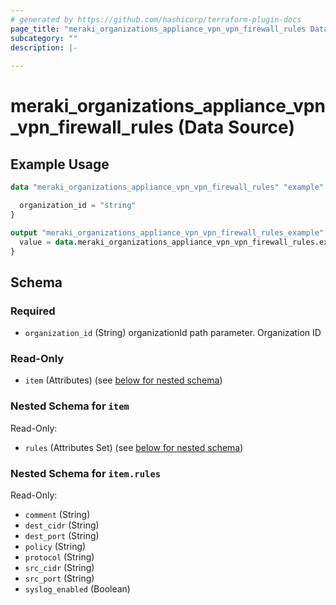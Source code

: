 ```yaml
---
# generated by https://github.com/hashicorp/terraform-plugin-docs
page_title: "meraki_organizations_appliance_vpn_vpn_firewall_rules Data Source - terraform-provider-meraki"
subcategory: ""
description: |-
  
---
```


# meraki_organizations_appliance_vpn_vpn_firewall_rules (Data Source)



## Example Usage

```terraform
data "meraki_organizations_appliance_vpn_vpn_firewall_rules" "example" {

  organization_id = "string"
}

output "meraki_organizations_appliance_vpn_vpn_firewall_rules_example" {
  value = data.meraki_organizations_appliance_vpn_vpn_firewall_rules.example.item
}
```

<!-- schema generated by tfplugindocs -->
## Schema

### Required

- `organization_id` (String) organizationId path parameter. Organization ID

### Read-Only

- `item` (Attributes) (see [below for nested schema](#nestedatt--item))

<a id="nestedatt--item"></a>
### Nested Schema for `item`

Read-Only:

- `rules` (Attributes Set) (see [below for nested schema](#nestedatt--item--rules))

<a id="nestedatt--item--rules"></a>
### Nested Schema for `item.rules`

Read-Only:

- `comment` (String)
- `dest_cidr` (String)
- `dest_port` (String)
- `policy` (String)
- `protocol` (String)
- `src_cidr` (String)
- `src_port` (String)
- `syslog_enabled` (Boolean)
